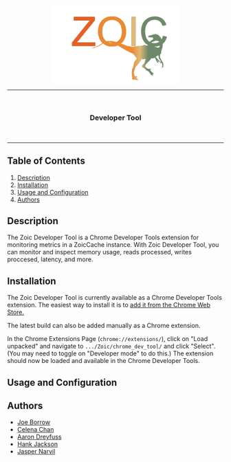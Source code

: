 <p align="center"><img style="display: block;
  margin-left: auto;
  margin-right: auto;" src="../.assets/zoic_clear.png" width = "300px" alt="Zoic logo">
</p>
<hr>
  <br>
    <h3 align="center">Developer Tool</h3>
  <br>
<hr>

<!-- Hey kids, do you like your new Zoic cache, but don't know how to track all of the metrics? Do we have a tool for you? Introducing the all brand new Zoic developer tool. See all of your caching metrics in one convenient location!

Just download it and you're good to go. No further instructions. Deal with it. -->
## Table of Contents
1. [Description](#description)
2. [Installation](#installation)
3. [Usage and Configuration](#usage)
4. [Authors](#authors)


## <a name="description"></a>Description

The Zoic Developer Tool is a Chrome Developer Tools extension for monitoring metrics in a ZoicCache instance. With Zoic Developer Tool, you can monitor and inspect memory usage, reads processed, writes proccesed, latency, and more.

## <a name="installation"></a>Installation

The Zoic Developer Tool is currently available as a Chrome Developer Tools extension. The easiest way to install it is to [add it from the Chrome Web Store.](http://heheh.com)

The latest build can also be added manually as a Chrome extension.

In the Chrome Extensions Page (`chrome://extensions/`), click on "Load unpacked" and navigate to `.../Zoic/chrome_dev_tool/` and click "Select". (You may need to toggle on "Developer mode" to do this.) The extension should now be loaded and available in the Chrome Developer Tools.

## <a name="#usage"></a>Usage and Configuration

## <a name="authors"></a>Authors

- [Joe Borrow](https://github.com/jmborrow)
- [Celena Chan](https://github.com/celenachan)
- [Aaron Dreyfuss](https://github.com/AaronDreyfuss)
- [Hank Jackson](https://github.com/hankthetank27)
- [Jasper Narvil](https://github.com/jnarvil3)